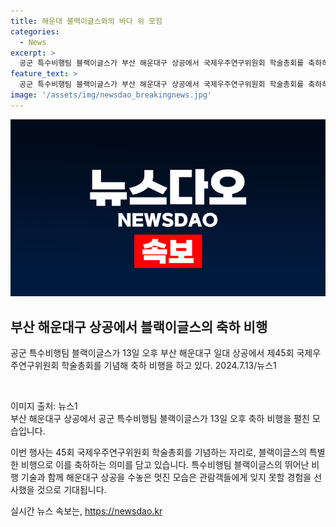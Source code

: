 ```yaml
---
title: 해운대 블랙이글스와의 바다 위 모험
categories:
  - News
excerpt: >
  공군 특수비행팀 블랙이글스가 부산 해운대구 상공에서 국제우주연구위원회 학술총회를 축하하는 비행을 13일 진행했다.
feature_text: >
  공군 특수비행팀 블랙이글스가 부산 해운대구 상공에서 국제우주연구위원회 학술총회를 축하하는 비행을 13일 진행했다.
image: '/assets/img/newsdao_breakingnews.jpg'
---
```


<p><img src="/assets/img/newsdao_breakingnews.jpg" alt="flaretime 속보" /></p>

<h2 data-ke-size="size26">부산 해운대구 상공에서 블랙이글스의 축하 비행</h2>

<p data-ke-size="size16">공군 특수비행팀 블랙이글스가 13일 오후 부산 해운대구 일대 상공에서 제45회 국제우주연구위원회 학술총회를 기념해 축하 비행을 하고 있다. 2024.7.13/뉴스1</p>

<p data-ke-size="size16">&nbsp;</p>

<p>이미지 출처: 뉴스1
<br>
부산 해운대구 상공에서 공군 특수비행팀 블랙이글스가 13일 오후 축하 비행을 펼친 모습입니다.</p>

<p>이번 행사는 45회 국제우주연구위원회 학술총회를 기념하는 자리로, 블랙이글스의 특별한 비행으로 이를 축하하는 의미를 담고 있습니다. 특수비행팀 블랙이글스의 뛰어난 비행 기술과 함께 해운대구 상공을 수놓은 멋진 모습은 관람객들에게 잊지 못할 경험을 선사했을 것으로 기대됩니다.</p>
실시간 뉴스 속보는, <a href="https://newsdao.kr" rel="dofollow">https://newsdao.kr</a>


